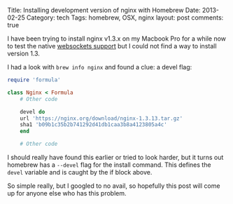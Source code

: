 Title: Installing development version of nginx with Homebrew
Date: 2013-02-25
Category: tech
Tags: homebrew, OSX, nginx
layout: post
comments: true



I have been trying to install nginx v1.3.x on my Macbook Pro for a while now to test the native [websockets support](https://nginx.com/news/nginx-websockets.html) but I could not find a way to install version 1.3.

<!--more-->

I had a look with `brew info nginx` and found a clue: a devel flag:


``` ruby
require 'formula'

class Nginx < Formula
    # Other code

    devel do
    url 'https://nginx.org/download/nginx-1.3.13.tar.gz'
    sha1 'b09b1c35b2b741292d41db1caa3b8a4123805a4c'
    end

    # Other code
```

I should really have found this earlier or tried to look harder, but it turns out homebrew has a `--devel` flag for the install command. This defines the `devel` variable and is caught by the if block above.

So simple really, but I googled to no avail, so hopefully this post will come up for anyone else who has this problem.
